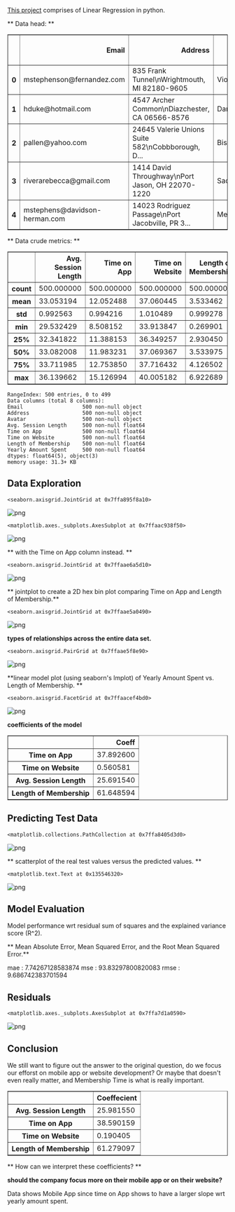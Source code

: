 [This project](https://github.com/mbastola/machine-learning-in-python/edit/master/Linear-Regression) comprises of Linear Regression in python.

<div>
** Data head: **
<table border="1" class="dataframe">
  <thead>
    <tr style="text-align: right;">
      <th></th>
      <th>Email</th>
      <th>Address</th>
      <th>Avatar</th>
      <th>Avg. Session Length</th>
      <th>Time on App</th>
      <th>Time on Website</th>
      <th>Length of Membership</th>
      <th>Yearly Amount Spent</th>
    </tr>
  </thead>
  <tbody>
    <tr>
      <th>0</th>
      <td>mstephenson@fernandez.com</td>
      <td>835 Frank Tunnel\nWrightmouth, MI 82180-9605</td>
      <td>Violet</td>
      <td>34.497268</td>
      <td>12.655651</td>
      <td>39.577668</td>
      <td>4.082621</td>
      <td>587.951054</td>
    </tr>
    <tr>
      <th>1</th>
      <td>hduke@hotmail.com</td>
      <td>4547 Archer Common\nDiazchester, CA 06566-8576</td>
      <td>DarkGreen</td>
      <td>31.926272</td>
      <td>11.109461</td>
      <td>37.268959</td>
      <td>2.664034</td>
      <td>392.204933</td>
    </tr>
    <tr>
      <th>2</th>
      <td>pallen@yahoo.com</td>
      <td>24645 Valerie Unions Suite 582\nCobbborough, D...</td>
      <td>Bisque</td>
      <td>33.000915</td>
      <td>11.330278</td>
      <td>37.110597</td>
      <td>4.104543</td>
      <td>487.547505</td>
    </tr>
    <tr>
      <th>3</th>
      <td>riverarebecca@gmail.com</td>
      <td>1414 David Throughway\nPort Jason, OH 22070-1220</td>
      <td>SaddleBrown</td>
      <td>34.305557</td>
      <td>13.717514</td>
      <td>36.721283</td>
      <td>3.120179</td>
      <td>581.852344</td>
    </tr>
    <tr>
      <th>4</th>
      <td>mstephens@davidson-herman.com</td>
      <td>14023 Rodriguez Passage\nPort Jacobville, PR 3...</td>
      <td>MediumAquaMarine</td>
      <td>33.330673</td>
      <td>12.795189</td>
      <td>37.536653</td>
      <td>4.446308</td>
      <td>599.406092</td>
    </tr>
  </tbody>
</table>
</div>



<div>
** Data crude metrics: **
<table border="1" class="dataframe">
  <thead>
    <tr style="text-align: right;">
      <th></th>
      <th>Avg. Session Length</th>
      <th>Time on App</th>
      <th>Time on Website</th>
      <th>Length of Membership</th>
      <th>Yearly Amount Spent</th>
    </tr>
  </thead>
  <tbody>
    <tr>
      <th>count</th>
      <td>500.000000</td>
      <td>500.000000</td>
      <td>500.000000</td>
      <td>500.000000</td>
      <td>500.000000</td>
    </tr>
    <tr>
      <th>mean</th>
      <td>33.053194</td>
      <td>12.052488</td>
      <td>37.060445</td>
      <td>3.533462</td>
      <td>499.314038</td>
    </tr>
    <tr>
      <th>std</th>
      <td>0.992563</td>
      <td>0.994216</td>
      <td>1.010489</td>
      <td>0.999278</td>
      <td>79.314782</td>
    </tr>
    <tr>
      <th>min</th>
      <td>29.532429</td>
      <td>8.508152</td>
      <td>33.913847</td>
      <td>0.269901</td>
      <td>256.670582</td>
    </tr>
    <tr>
      <th>25%</th>
      <td>32.341822</td>
      <td>11.388153</td>
      <td>36.349257</td>
      <td>2.930450</td>
      <td>445.038277</td>
    </tr>
    <tr>
      <th>50%</th>
      <td>33.082008</td>
      <td>11.983231</td>
      <td>37.069367</td>
      <td>3.533975</td>
      <td>498.887875</td>
    </tr>
    <tr>
      <th>75%</th>
      <td>33.711985</td>
      <td>12.753850</td>
      <td>37.716432</td>
      <td>4.126502</td>
      <td>549.313828</td>
    </tr>
    <tr>
      <th>max</th>
      <td>36.139662</td>
      <td>15.126994</td>
      <td>40.005182</td>
      <td>6.922689</td>
      <td>765.518462</td>
    </tr>
  </tbody>
</table>
</div>


    RangeIndex: 500 entries, 0 to 499
    Data columns (total 8 columns):
    Email                   500 non-null object
    Address                 500 non-null object
    Avatar                  500 non-null object
    Avg. Session Length     500 non-null float64
    Time on App             500 non-null float64
    Time on Website         500 non-null float64
    Length of Membership    500 non-null float64
    Yearly Amount Spent     500 non-null float64
    dtypes: float64(5), object(3)
    memory usage: 31.3+ KB


## Data Exploration



    <seaborn.axisgrid.JointGrid at 0x7ffa895f8a10>




![png](https://github.com/mbastola/machine-learning-in-python/blob/master/Linear-Regression/output_10_2.png)



    <matplotlib.axes._subplots.AxesSubplot at 0x7ffaac938f50>




![png](https://github.com/mbastola/machine-learning-in-python/blob/master/Linear-Regression/output_11_1.png)


** with the Time on App column instead. **


    <seaborn.axisgrid.JointGrid at 0x7ffaae6a5d10>




![png](https://github.com/mbastola/machine-learning-in-python/blob/master/Linear-Regression/output_13_1.png)


** jointplot to create a 2D hex bin plot comparing Time on App and Length of Membership.**



    <seaborn.axisgrid.JointGrid at 0x7ffaae5a0490>




![png](https://github.com/mbastola/machine-learning-in-python/blob/master/Linear-Regression/output_15_1.png)


**types of relationships across the entire data set.**

    <seaborn.axisgrid.PairGrid at 0x7ffaae5f8e90>




![png](https://github.com/mbastola/machine-learning-in-python/blob/master/Linear-Regression/output_17_1.png)



**linear model plot (using seaborn's lmplot) of  Yearly Amount Spent vs. Length of Membership. **


    <seaborn.axisgrid.FacetGrid at 0x7ffaacef4bd0>




![png](https://github.com/mbastola/machine-learning-in-python/blob/master/Linear-Regression/output_20_1.png)


**coefficients of the model**



<div>
<style scoped>
    .dataframe tbody tr th:only-of-type {
        vertical-align: middle;
    }

    .dataframe tbody tr th {
        vertical-align: top;
    }

    .dataframe thead th {
        text-align: right;
    }
</style>
<table border="1" class="dataframe">
  <thead>
    <tr style="text-align: right;">
      <th></th>
      <th>Coeff</th>
    </tr>
  </thead>
  <tbody>
    <tr>
      <th>Time on App</th>
      <td>37.892600</td>
    </tr>
    <tr>
      <th>Time on Website</th>
      <td>0.560581</td>
    </tr>
    <tr>
      <th>Avg. Session Length</th>
      <td>25.691540</td>
    </tr>
    <tr>
      <th>Length of Membership</th>
      <td>61.648594</td>
    </tr>
  </tbody>
</table>
</div>



## Predicting Test Data
    <matplotlib.collections.PathCollection at 0x7ffa8405d3d0>




![png](https://github.com/mbastola/machine-learning-in-python/blob/master/Linear-Regression/output_33_1.png)


** scatterplot of the real test values versus the predicted values. **



    <matplotlib.text.Text at 0x135546320>




![png](https://github.com/mbastola/machine-learning-in-python/blob/master/Linear-Regression/output_35_1.png)


## Model Evaluation

Model performance wrt residual sum of squares and the explained variance score (R^2).

** Mean Absolute Error, Mean Squared Error, and the Root Mean Squared Error.**


mae : 7.74267128583874
mse : 93.83297800820083
rmse : 9.686742383701594





## Residuals


    <matplotlib.axes._subplots.AxesSubplot at 0x7ffa7d1a0590>




![png](https://github.com/mbastola/machine-learning-in-python/blob/master/Linear-Regression/output_39_1.png)


## Conclusion
We still want to figure out the answer to the original question, do we focus our efforst on mobile app or website development? Or maybe that doesn't even really matter, and Membership Time is what is really important.


<div>
<table border="1" class="dataframe">
  <thead>
    <tr style="text-align: right;">
      <th></th>
      <th>Coeffecient</th>
    </tr>
  </thead>
  <tbody>
    <tr>
      <th>Avg. Session Length</th>
      <td>25.981550</td>
    </tr>
    <tr>
      <th>Time on App</th>
      <td>38.590159</td>
    </tr>
    <tr>
      <th>Time on Website</th>
      <td>0.190405</td>
    </tr>
    <tr>
      <th>Length of Membership</th>
      <td>61.279097</td>
    </tr>
  </tbody>
</table>
</div>



** How can we interpret these coefficients? **

**should the company focus more on their mobile app or on their website?**

Data shows Mobile App since time on App shows to have a larger slope wrt yearly amount spent.


